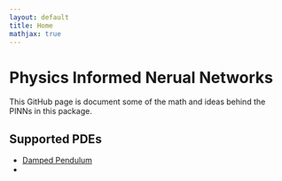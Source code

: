```yaml
---
layout: default
title: Home
mathjax: true
---
```


# Physics Informed Nerual Networks
This GitHub page is document some of the math and ideas behind the PINNs in this package.

## Supported PDEs
- [Damped Pendulum](./pendulum.html)
- 